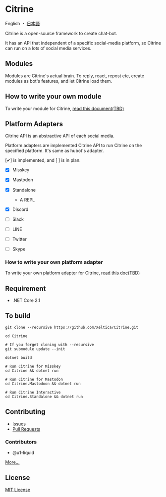 # Citrine

English ・ [日本語](README-ja.md)

Citrine is a open-source framework to create chat-bot.

It has an API that independent of a specific social-media platform, so Citrine can run on a lots of social media services.

## Modules

Modules are Citrine's actual brain. To reply, react, repost etc, create modules as bot's features, and let Citrine load them.

## How to write your own module

To write your module for Citrine, [read this document(TBD)](/docs/module)

## Platform Adapters

Citrine API is an abstractive API of each social media. 

Platform adapters are implemented Citrine API to run Citrine on the specified platform. It's same as hubot's adapter.

[✔] is implemented, and [ ] is in plan.

- [x] Misskey
- [x] Mastodon
- [x] Standalone
	- A REPL
- [x] Discord
- [ ] Slack
- [ ] LINE
- [ ] Twitter
- [ ] Skype


### How to write your own platform adapter

To write your own platform adapter for Citrine, [read this doc(TBD)](/docs/adapter)

## Requirement

- .NET Core 2.1

## To build

```shell
git clone --recursive https://github.com/Xeltica/Citrine.git

cd Citrine

# If you forget cloning with --recursive
git submodule update --init

dotnet build

# Run Citrine for Misskey
cd Citrine && dotnet run

# Run Citrine for Mastodon
cd Citrine.Mastodoon && dotnet run

# Run Citrine Interactive
cd Citrine.Standalone && dotnet run
```


## Contributing

- [Issues ](//github.com/xeltica/citrine/issues/new)
- [Pull Requests](//github.com/xeltica/citrine/compare)

### Contributors

- @u1-liquid

[More...](//github.com/Xeltica/Citrine/graphs/contributors)

## License

[MIT License](LICENSE)
